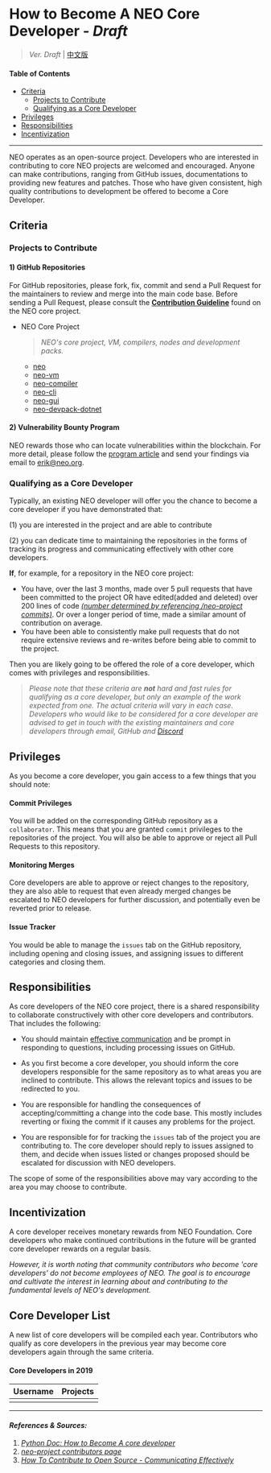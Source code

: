 # How to Become A NEO Core Developer - *Draft*

> *Ver. Draft* \| [中文版](如何成为核心开发者.md)

#### Table of Contents

  * [Criteria](#criteria)
      + [Projects to Contribute](#projects-to-contribute)
      + [Qualifying as a Core Developer](#qualifying-as-a-core-developer)
  * [Privileges](#privileges)
  * [Responsibilities](#responsibilities)
  * [Incentivization](#incentivization)


---

NEO operates as an open-source project. Developers who are interested in contributing to core NEO projects are welcomed and encouraged. Anyone can make contributions, ranging from GitHub issues, documentations to providing new features and patches. Those who have given consistent, high quality contributions to development be offered to become a Core Developer. 

## Criteria

### Projects to Contribute

#### 1) GitHub Repositories

For GitHub repositories, please fork, fix, commit and send a Pull Request for the maintainers to review and merge into the main code base. Before sending a Pull Request, please consult the [**Contribution Guideline**](https://github.com/neo-project/neo#how-to-contribute) found on the NEO core project. 

- NEO Core Project

  > *NEO's core project, VM, compilers, nodes and development packs.*

  - [neo](https://github.com/neo-project/neo)
  - [neo-vm](https://github.com/neo-project/neo-vm)
  - [neo-compiler](https://github.com/neo-project/neo-compiler)
  - [neo-cli](https://github.com/neo-project/neo-cli)
  - [neo-gui](https://github.com/neo-project/neo-gui)
  - [neo-devpack-dotnet](https://github.com/neo-project/neo-devpack-dotnet)


#### 2) Vulnerability Bounty Program 

NEO rewards those who can locate vulnerabilities within the blockchain. For more detail, please follow the [program article](https://neo.org/dev/bounty) and send your findings via email to [erik@neo.org](mailto:erik@neo.org). 

### Qualifying as a Core Developer

Typically, an existing NEO developer will offer you the chance to become a core developer if you have demonstrated that: 

(1) you are interested in the project and are able to contribute

(2) you can dedicate time to maintaining the repositories in the forms of tracking its progress and communicating effectively with other core developers. 

**If**, for example, for a repository in the NEO core project: 

- You have, over the last 3 months, made over 5 pull requests that have been committed to the project OR have edited(added and deleted) over 200 lines of code [*(number determined by referencing /neo-project commits)*](https://github.com/neo-project/neo/graphs/contributors). Or over a longer period of time, made a similar amount of contribution on average. 
- You have been able to consistently make pull requests that do not require extensive reviews and re-writes before being able to commit to the project. 

Then you are likely going to be offered the role of a core developer, which comes with privileges and responsibilities. 

> *Please note that these criteria are **not** hard and fast rules for qualifying as a core developer, but only an example of the work expected from one. The actual criteria will vary in each case. Developers who would like to be considered for a core developer are advised to get in touch with the existing maintainers and core developers through email, GitHub and [Discord](https://discord.io/neo)*



## Privileges

As you become a core developer, you gain access to a few things that you should note: 

#### Commit Privileges

You will be added on the corresponding GitHub repository as a `collaborator`. This means that you are granted `commit` privileges to the repositories of the project. You will also be able to approve or reject all Pull Requests to this repository. 

#### Monitoring Merges

Core developers are able to approve or reject changes to the repository, they are also able to request that even already merged changes be escalated to NEO developers for further discussion, and potentially even be reverted prior to release.

#### Issue Tracker

You would be able to manage the `issues` tab on the GitHub repository, including opening and closing issues, and assigning issues to different categories and closing them. 



## Responsibilities 

As core developers of the NEO core project, there is a shared responsibility to collaborate constructively with other core developers and contributors. That includes the following: 

- You should maintain [effective communication](https://opensource.guide/how-to-contribute/#communicating-effectively) and be prompt in responding to questions, including processing issues on GitHub. 
- As you first become a core developer, you should inform the core developers responsible for the same repository as to what areas you are inclined to contribute. This allows the relevant topics and issues to be redirected to you. 
- You are responsible for handling the consequences of accepting/committing a change into the code base. This mostly includes reverting or fixing the commit if it causes any problems for the project. 


- You are responsible for for tracking the `issues` tab of the project you are contributing to. The core developer should reply to issues assigned to them, and decide when issues listed or changes proposed should be escalated for discussion with NEO developers. 


The scope of some of the responsibilities above may vary according to the area you may choose to contribute. 




## Incentivization

A core developer receives monetary rewards from NEO Foundation. Core developers who make continued contributions in the future will be granted core developer rewards on a regular basis. 

*However, it is worth noting that community contributors who become 'core developers' do not become employees of NEO. The goal is to encourage and cultivate the interest in learning about and contributing to the fundamental levels of NEO's development.*



## Core Developer List

A new list of core developers will be compiled each year. Contributors who qualify as core developers in the previous year may become core developers again through the same criteria. 

#### Core Developers in 2019

| Username | Projects |
| -------- | -------- |
|          |          |





---

#### *References & Sources:* 

1. *[Python Doc: How to Become A core developer](https://devguide.python.org/coredev/)*
2. *[neo-project contributors page](https://github.com/neo-project/neo/graphs/contributors)*
3. *[How To Contribute to Open Source - Communicating Effectively](https://opensource.guide/how-to-contribute/#communicating-effectively)*
